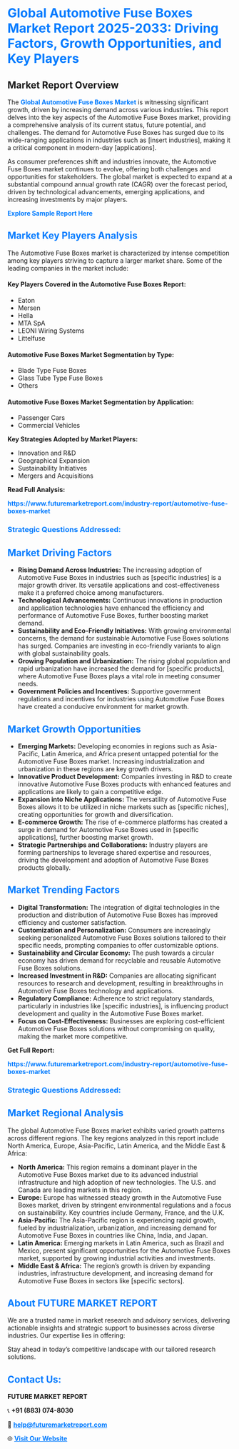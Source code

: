 <h1 style="color: #007BFF;">Global Automotive Fuse Boxes Market Report 2025-2033: Driving Factors, Growth Opportunities, and Key Players</h1>

<section id="overview">
<h2>Market Report Overview</h2>
<p>The <a href="https://www.futuremarketreport.com/industry-report/automotive-fuse-boxes-market" style="color: #007BFF; text-decoration: none;"><strong>Global Automotive Fuse Boxes Market</strong></a> is witnessing significant growth, driven by increasing demand across various industries. This report delves into the key aspects of the Automotive Fuse Boxes market, providing a comprehensive analysis of its current status, future potential, and challenges. The demand for Automotive Fuse Boxes has surged due to its wide-ranging applications in industries such as [insert industries], making it a critical component in modern-day [applications].</p>
<p>As consumer preferences shift and industries innovate, the Automotive Fuse Boxes market continues to evolve, offering both challenges and opportunities for stakeholders. The global market is expected to expand at a substantial compound annual growth rate (CAGR) over the forecast period, driven by technological advancements, emerging applications, and increasing investments by major players.</p>
</section>

<section id="overview">
<p><a href="https://www.futuremarketreport.com/request-sample/reportId=51764" style="color: #007BFF; text-decoration: none;"><strong>Explore Sample Report Here</strong></a></p>
</section>

<section id="key-players">
<h2 style="color: #007BFF;">Market Key Players Analysis</h2>
<p>The Automotive Fuse Boxes market is characterized by intense competition among key players striving to capture a larger market share. Some of the leading companies in the market include:</p>
<h4>Key Players Covered in the Automotive Fuse Boxes Report:</h4>
<ul><li>Eaton</li><li>Mersen</li><li>Hella</li><li>MTA SpA</li><li>LEONI Wiring Systems</li><li>Littelfuse</li></ul>
<h4>Automotive Fuse Boxes Market Segmentation by Type:</h4>
<ul><li>Blade Type Fuse Boxes</li><li>Glass Tube Type Fuse Boxes</li><li>Others</li></ul>

<h4>Automotive Fuse Boxes Market Segmentation by Application:</h4>
<ul><li>Passenger Cars</li><li>Commercial Vehicles</li></ul>
<p><strong>Key Strategies Adopted by Market Players:</strong></p>
<ul>
<li>Innovation and R&D</li>
<li>Geographical Expansion</li>
<li>Sustainability Initiatives</li>
<li>Mergers and Acquisitions</li>
</ul>
</section>

<section>
<p><strong>Read Full Analysis: </strong></p><a href="https://www.futuremarketreport.com/industry-report/automotive-fuse-boxes-market" style="color: #007BFF; text-decoration: none;"><strong>https://www.futuremarketreport.com/industry-report/automotive-fuse-boxes-market</strong></a>
<h3 style="color: #007BFF;">Strategic Questions Addressed:</h3>
</section>

<section id="driving-factors">
<h2 style="color: #007BFF;">Market Driving Factors</h2>
<ul>
<li><strong>Rising Demand Across Industries:</strong> The increasing adoption of Automotive Fuse Boxes in industries such as [specific industries] is a major growth driver. Its versatile applications and cost-effectiveness make it a preferred choice among manufacturers.</li>
<li><strong>Technological Advancements:</strong> Continuous innovations in production and application technologies have enhanced the efficiency and performance of Automotive Fuse Boxes, further boosting market demand.</li>
<li><strong>Sustainability and Eco-Friendly Initiatives:</strong> With growing environmental concerns, the demand for sustainable Automotive Fuse Boxes solutions has surged. Companies are investing in eco-friendly variants to align with global sustainability goals.</li>
<li><strong>Growing Population and Urbanization:</strong> The rising global population and rapid urbanization have increased the demand for [specific products], where Automotive Fuse Boxes plays a vital role in meeting consumer needs.</li>
<li><strong>Government Policies and Incentives:</strong> Supportive government regulations and incentives for industries using Automotive Fuse Boxes have created a conducive environment for market growth.</li>
</ul>
</section>

<section id="growth-opportunities">
<h2 style="color: #007BFF;">Market Growth Opportunities</h2>
<ul>
<li><strong>Emerging Markets:</strong> Developing economies in regions such as Asia-Pacific, Latin America, and Africa present untapped potential for the Automotive Fuse Boxes market. Increasing industrialization and urbanization in these regions are key growth drivers.</li>
<li><strong>Innovative Product Development:</strong> Companies investing in R&D to create innovative Automotive Fuse Boxes products with enhanced features and applications are likely to gain a competitive edge.</li>
<li><strong>Expansion into Niche Applications:</strong> The versatility of Automotive Fuse Boxes allows it to be utilized in niche markets such as [specific niches], creating opportunities for growth and diversification.</li>
<li><strong>E-commerce Growth:</strong> The rise of e-commerce platforms has created a surge in demand for Automotive Fuse Boxes used in [specific applications], further boosting market growth.</li>
<li><strong>Strategic Partnerships and Collaborations:</strong> Industry players are forming partnerships to leverage shared expertise and resources, driving the development and adoption of Automotive Fuse Boxes products globally.</li>
</ul>
</section>

<section id="trending-factors">
<h2 style="color: #007BFF;">Market Trending Factors</h2>
<ul>
<li><strong>Digital Transformation:</strong> The integration of digital technologies in the production and distribution of Automotive Fuse Boxes has improved efficiency and customer satisfaction.</li>
<li><strong>Customization and Personalization:</strong> Consumers are increasingly seeking personalized Automotive Fuse Boxes solutions tailored to their specific needs, prompting companies to offer customizable options.</li>
<li><strong>Sustainability and Circular Economy:</strong> The push towards a circular economy has driven demand for recyclable and reusable Automotive Fuse Boxes solutions.</li>
<li><strong>Increased Investment in R&D:</strong> Companies are allocating significant resources to research and development, resulting in breakthroughs in Automotive Fuse Boxes technology and applications.</li>
<li><strong>Regulatory Compliance:</strong> Adherence to strict regulatory standards, particularly in industries like [specific industries], is influencing product development and quality in the Automotive Fuse Boxes market.</li>
<li><strong>Focus on Cost-Effectiveness:</strong> Businesses are exploring cost-efficient Automotive Fuse Boxes solutions without compromising on quality, making the market more competitive.</li>
</ul>
</section>

<section>
<p><strong>Get Full Report: </strong></p><a href="https://www.futuremarketreport.com/industry-report/automotive-fuse-boxes-market" style="color: #007BFF; text-decoration: none;"><strong>https://www.futuremarketreport.com/industry-report/automotive-fuse-boxes-market</strong></a>
<h3 style="color: #007BFF;">Strategic Questions Addressed:</h3>
</section>


<section id="regional-analysis">
<h2 style="color: #007BFF;">Market Regional Analysis</h2>
<p>The global Automotive Fuse Boxes market exhibits varied growth patterns across different regions. The key regions analyzed in this report include North America, Europe, Asia-Pacific, Latin America, and the Middle East & Africa:</p>
<ul>
<li><strong>North America:</strong> This region remains a dominant player in the Automotive Fuse Boxes market due to its advanced industrial infrastructure and high adoption of new technologies. The U.S. and Canada are leading markets in this region.</li>
<li><strong>Europe:</strong> Europe has witnessed steady growth in the Automotive Fuse Boxes market, driven by stringent environmental regulations and a focus on sustainability. Key countries include Germany, France, and the U.K.</li>
<li><strong>Asia-Pacific:</strong> The Asia-Pacific region is experiencing rapid growth, fueled by industrialization, urbanization, and increasing demand for Automotive Fuse Boxes in countries like China, India, and Japan.</li>
<li><strong>Latin America:</strong> Emerging markets in Latin America, such as Brazil and Mexico, present significant opportunities for the Automotive Fuse Boxes market, supported by growing industrial activities and investments.</li>
<li><strong>Middle East & Africa:</strong> The region’s growth is driven by expanding industries, infrastructure development, and increasing demand for Automotive Fuse Boxes in sectors like [specific sectors].</li>
</ul>
</section>

<footer>
<h2 style="color: #007BFF;">About FUTURE MARKET REPORT</h2>
<p>We are a trusted name in market research and advisory services, delivering actionable insights and strategic support to businesses across diverse industries. Our expertise lies in offering:</p>

<p>Stay ahead in today’s competitive landscape with our tailored research solutions.</p>

<h2 style="color: #007BFF;">Contact Us:</h2>
<p><strong>FUTURE MARKET REPORT</strong></p>
<p>📞 <strong>+91 (883) 074-8030</strong></p>
<p>📧 <strong><a href="mailto:help@futuremarketreport.com" style="color: #007BFF;">help@futuremarketreport.com</a></strong></p>
<p>🌐 <strong><a href="https://www.futuremarketreport.com/" style="color: #007BFF;">Visit Our Website</a></strong></p>
</footer>